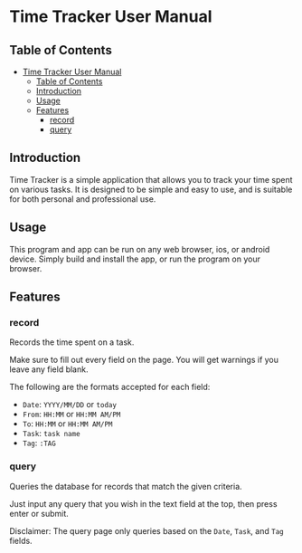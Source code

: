 # Time Tracker User Manual

## Table of Contents

- [Time Tracker User Manual](#time-tracker-user-manual)
  - [Table of Contents](#table-of-contents)
  - [Introduction](#introduction)
  - [Usage](#usage)
  - [Features](#features)
    - [record](#record)
    - [query](#query)

## Introduction

Time Tracker is a simple application that allows you to track your time spent on various tasks. It is designed to be simple and easy to use, and is suitable for both personal and professional use.

## Usage

This program and app can be run on any web browser, ios, or android device. Simply build and install the app, or run the program on your browser.

## Features

### record

Records the time spent on a task.

Make sure to fill out every field on the page. You will get warnings if you leave any field blank.

The following are the formats accepted for each field:

- `Date`: `YYYY/MM/DD` or `today`
- `From`: `HH:MM` or `HH:MM AM/PM`
- `To`: `HH:MM` or `HH:MM AM/PM`
- `Task`: `task name`
- `Tag`: `:TAG`

### query

Queries the database for records that match the given criteria.

Just input any query that you wish in the text field at the top, then press enter or submit.

Disclaimer: The query page only queries based on the `Date`, `Task`, and `Tag` fields.
